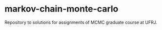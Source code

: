 # markov-chain-monte-carlo
Repository to solutions for assignments of MCMC graduate course at UFRJ.
